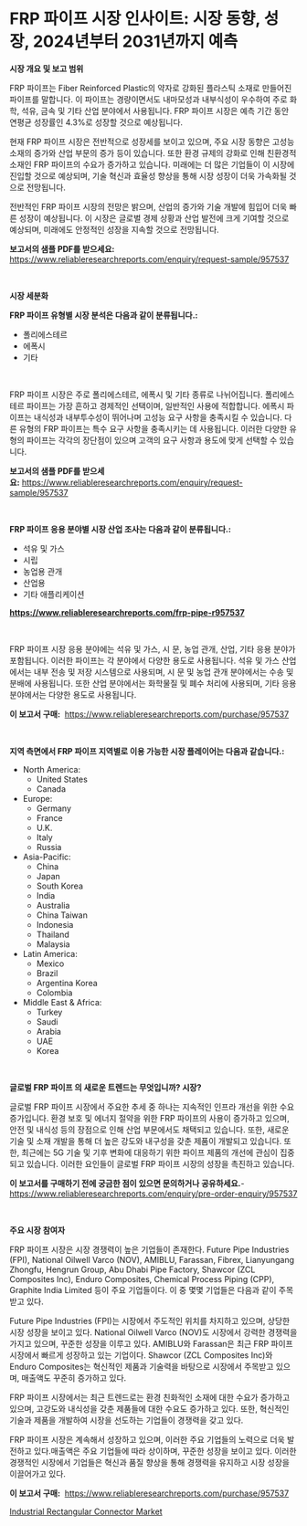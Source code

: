 <p><h1>FRP 파이프 시장 인사이트: 시장 동향, 성장, 2024년부터 2031년까지 예측</h1></p><p><strong>시장 개요 및 보고 범위</strong></p>
<p><p>FRP 파이프는 Fiber Reinforced Plastic의 약자로 강화된 플라스틱 소재로 만들어진 파이프를 말합니다. 이 파이프는 경량이면서도 내마모성과 내부식성이 우수하여 주로 화학, 석유, 금속 및 기타 산업 분야에서 사용됩니다. FRP 파이프 시장은 예측 기간 동안 연평균 성장률인 4.3%로 성장할 것으로 예상됩니다.</p><p>현재 FRP 파이프 시장은 전반적으로 성장세를 보이고 있으며, 주요 시장 동향은 고성능 소재의 증가와 산업 부문의 증가 등이 있습니다. 또한 환경 규제의 강화로 인해 친환경적 소재인 FRP 파이프의 수요가 증가하고 있습니다. 미래에는 더 많은 기업들이 이 시장에 진입할 것으로 예상되며, 기술 혁신과 효율성 향상을 통해 시장 성장이 더욱 가속화될 것으로 전망됩니다.</p><p>전반적인 FRP 파이프 시장의 전망은 밝으며, 산업의 증가와 기술 개발에 힘입어 더욱 빠른 성장이 예상됩니다. 이 시장은 글로벌 경제 상황과 산업 발전에 크게 기여할 것으로 예상되며, 미래에도 안정적인 성장을 지속할 것으로 전망됩니다.</p></p>
<p><strong>보고서의 샘플 PDF를 받으세요:</strong> <a href="https://www.reliableresearchreports.com/enquiry/request-sample/957537">https://www.reliableresearchreports.com/enquiry/request-sample/957537</a></p>
<p>&nbsp;</p>
<p><strong>시장 세분화</strong></p>
<p><strong>FRP 파이프 유형별 시장 분석은 다음과 같이 분류됩니다.:</strong></p>
<p><ul><li>폴리에스테르</li><li>에폭시</li><li>기타</li></ul></p>
<p>&nbsp;</p>
<p><p>FRP 파이프 시장은 주로 폴리에스테르, 에폭시 및 기타 종류로 나뉘어집니다. 폴리에스테르 파이프는 가장 흔하고 경제적인 선택이며, 일반적인 사용에 적합합니다. 에폭시 파이프는 내식성과 내부투수성이 뛰어나며 고성능 요구 사항을 충족시킬 수 있습니다. 다른 유형의 FRP 파이프는 특수 요구 사항을 충족시키는 데 사용됩니다. 이러한 다양한 유형의 파이프는 각각의 장단점이 있으며 고객의 요구 사항과 용도에 맞게 선택할 수 있습니다.</p></p>
<p><strong>보고서의 샘플 PDF를 받으세요:</strong>&nbsp;<a href="https://www.reliableresearchreports.com/enquiry/request-sample/957537">https://www.reliableresearchreports.com/enquiry/request-sample/957537</a></p>
<p>&nbsp;</p>
<p><strong> FRP 파이프 응용 분야별 시장 산업 조사는 다음과 같이 분류됩니다.:</strong></p>
<p><ul><li>석유 및 가스</li><li>시립</li><li>농업용 관개</li><li>산업용</li><li>기타 애플리케이션</li></ul></p>
<p><strong><a href="https://www.reliableresearchreports.com/frp-pipe-r957537">https://www.reliableresearchreports.com/frp-pipe-r957537</a></strong></p>
<p>&nbsp;</p>
<p><p>FRP 파이프 시장 응용 분야에는 석유 및 가스, 시 문, 농업 관개, 산업, 기타 응용 분야가 포함됩니다. 이러한 파이프는 각 분야에서 다양한 용도로 사용됩니다. 석유 및 가스 산업에서는 내부 전송 및 저장 시스템으로 사용되며, 시 문 및 농업 관개 분야에서는 수송 및 분배에 사용됩니다. 또한 산업 분야에서는 화학물질 및 폐수 처리에 사용되며, 기타 응용 분야에서는 다양한 용도로 사용됩니다.</p></p>
<p><strong>이 보고서 구매:</strong>&nbsp; <a href="https://www.reliableresearchreports.com/purchase/957537">https://www.reliableresearchreports.com/purchase/957537</a></p>
<p>&nbsp;</p>
<p><strong>지역 측면에서 FRP 파이프 지역별로 이용 가능한 시장 플레이어는 다음과 같습니다.:</strong></p>
<p><ul>
    <li>
        North America:
        <ul>
            <li>United States</li>
            <li>Canada</li>
        </ul>
    </li>
    <li>
        Europe:
        <ul>
            <li>Germany</li>
            <li>France</li>
            <li>U.K.</li>
            <li>Italy</li>
            <li>Russia</li>
        </ul>
    </li>
    <li>
        Asia-Pacific:
        <ul>
            <li>China</li>
            <li>Japan</li>
            <li>South Korea</li>
            <li>India</li>
            <li>Australia</li>
            <li>China Taiwan</li>
            <li>Indonesia</li>
            <li>Thailand</li>
            <li>Malaysia</li>
        </ul>
    </li>
    <li>
        Latin America:
        <ul>
            <li>Mexico</li>
            <li>Brazil</li>
            <li>Argentina Korea</li>
            <li>Colombia</li>
        </ul>
    </li>
    <li>
        Middle East & Africa:
        <ul>
            <li>Turkey</li>
            <li>Saudi</li>
            <li>Arabia</li>
            <li>UAE</li>
            <li>Korea</li>
        </ul>
    </li>
    </ul></p>
<p>&nbsp;</p>
<p><strong>글로벌 FRP 파이프 의 새로운 트렌드는 무엇입니까? 시장?</strong></p>
<p><p>글로벌 FRP 파이프 시장에서 주요한 추세 중 하나는 지속적인 인프라 개선을 위한 수요 증가입니다. 환경 보호 및 에너지 절약을 위한 FRP 파이프의 사용이 증가하고 있으며, 안전 및 내식성 등의 장점으로 인해 산업 부문에서도 채택되고 있습니다. 또한, 새로운 기술 및 소재 개발을 통해 더 높은 강도와 내구성을 갖춘 제품이 개발되고 있습니다. 또한, 최근에는 5G 기술 및 기후 변화에 대응하기 위한 파이프 제품의 개선에 관심이 집중되고 있습니다. 이러한 요인들이 글로벌 FRP 파이프 시장의 성장을 촉진하고 있습니다.</p></p>
<p><strong>이 보고서를 구매하기 전에 궁금한 점이 있으면 문의하거나 공유하세요.</strong>- <a href="https://www.reliableresearchreports.com/enquiry/pre-order-enquiry/957537">https://www.reliableresearchreports.com/enquiry/pre-order-enquiry/957537</a></p>
<p>&nbsp;</p>
<p><strong>주요 시장 참여자</strong></p>
<p><p>FRP 파이프 시장은 시장 경쟁력이 높은 기업들이 존재한다. Future Pipe Industries (FPI), National Oilwell Varco (NOV), AMIBLU, Farassan, Fibrex, Lianyungang Zhongfu, Hengrun Group, Abu Dhabi Pipe Factory, Shawcor (ZCL Composites Inc), Enduro Composites, Chemical Process Piping (CPP), Graphite India Limited 등이 주요 기업들이다. 이 중 몇몇 기업들은 다음과 같이 주목받고 있다.</p><p>Future Pipe Industries (FPI)는 시장에서 주도적인 위치를 차지하고 있으며, 상당한 시장 성장을 보이고 있다. National Oilwell Varco (NOV)도 시장에서 강력한 경쟁력을 가지고 있으며, 꾸준한 성장을 이루고 있다. AMIBLU와 Farassan은 최근 FRP 파이프 시장에서 빠르게 성장하고 있는 기업이다. Shawcor (ZCL Composites Inc)와 Enduro Composites는 혁신적인 제품과 기술력을 바탕으로 시장에서 주목받고 있으며, 매출액도 꾸준히 증가하고 있다.</p><p>FRP 파이프 시장에서는 최근 트렌드로는 환경 친화적인 소재에 대한 수요가 증가하고 있으며, 고강도와 내식성을 갖춘 제품들에 대한 수요도 증가하고 있다. 또한, 혁신적인 기술과 제품을 개발하여 시장을 선도하는 기업들이 경쟁력을 갖고 있다.</p><p>FRP 파이프 시장은 계속해서 성장하고 있으며, 이러한 주요 기업들의 노력으로 더욱 발전하고 있다.매출액은 주요 기업들에 따라 상이하며, 꾸준한 성장을 보이고 있다. 이러한 경쟁적인 시장에서 기업들은 혁신과 품질 향상을 통해 경쟁력을 유지하고 시장 성장을 이끌어가고 있다.</p></p>
<p><strong>이 보고서 구매:</strong>&nbsp;&nbsp;<a href="https://www.reliableresearchreports.com/purchase/957537">https://www.reliableresearchreports.com/purchase/957537</a></p>
<p><p><a href="https://github.com/ChiragRP21/Market-Research-Report-List-4/blob/main/industrial-rectangular-connector-market.md">Industrial Rectangular Connector Market</a></p></p>